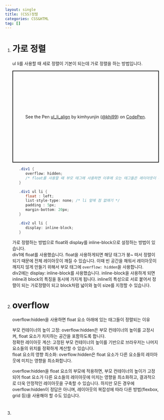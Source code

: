 ```yaml
---
layout: single
title: (CSS)정렬
categories: CSS&HTML
tag: []
---
```


1. # 가로 정렬
   ul li를 사용할 때 세로 정렬이 기본이 되는데 가로 정렬을 하는 방법입니다.   

   <p class="codepen" data-height="300" data-default-tab="html,result" data-slug-hash="OJezvLB" data-pen-title="ul_li_align" data-user="khj99" style="height: 300px; box-sizing: border-box; display: flex; align-items: center; justify-content: center; border: 2px solid; margin: 1em 0; padding: 1em;">
   <span>See the Pen <a href="https://codepen.io/khj99/pen/OJezvLB">
   ul_li_align</a> by kimhyunjin (<a href="https://codepen.io/khj99">@khj99</a>)
   on <a href="https://codepen.io">CodePen</a>.</span>
   </p>
   <script async src="https://cpwebassets.codepen.io/assets/embed/ei.js"></script>

   ```cs
      .div1 {
         overflow: hidden;
         /* float를 사용할 때 부모 태그에 사용하면 이후에 오는 태그들은 레이아웃이 깨지지 않고 정렬이 됨 */
      }

      .div1 ul li {
         float : left;
         list-style-type: none; /* li 앞에 점 없애기 */
         padding : 5px;
         margin-bottom: 20px;
      }

      .div2 ul li {
         display: inline-block;
      }
   ```   

   가로 정렬하는 방법으로 float와 display를 inline-block으로 설정하는 방법이 있습니다.   
   div1에 float를 사용했습니다. float을 사용하게되면 해당 태그가 붕~ 떠서 정렬이 되기 때문에 전체 레이아웃이 깨질 수 있습니다. 이때 빈 공간을 채워서 레이아웃이 깨지지 않게 만들기 위해서 부모 태그에 `overflow: hidden`을 사용합니다.   
   div2에는 display: inline-block를 사용했습니다. inline-block을 사용하게 되면 inline과 block의 특징을 동시에 가지게 됩니다. inline의 특성으로 서로 붙어서 정렬이 되는 가로정렬이 되고 block처럼 넓이와 높이 size를 지정할 수 있습니다.   

1. # overflow

   overflow:hidden을 사용하면 float 요소 아래에 있는 태그들이 정렬되는 이유   

   부모 컨테이너의 높이 고정: overflow:hidden은 부모 컨테이너의 높이를 고정시켜, float 요소가 차지하는 공간을 포함하도록 합니다.   
   정확한 레이아웃 계산: 고정된 부모 컨테이너의 높이를 기반으로 브라우저는 나머지 요소들의 위치를 정확하게 계산할 수 있습니다.   
   float 요소의 영향 최소화: overflow:hidden은 float 요소가 다른 요소들의 레이아웃에 미치는 영향을 최소화합니다.   

   overflow:hidden을 float 요소의 부모에 적용하면, 부모 컨테이너의 높이가 고정되어 float 요소가 다른 요소들의 레이아웃에 미치는 영향을 최소화하고, 결과적으로 더욱 안정적인 레이아웃을 구축할 수 있습니다. 하지만 모든 경우에 overflow:hidden이 정답은 아니며, 레이아웃의 복잡성에 따라 다른 방법(flexbox, grid 등)을 사용해야 할 수도 있습니다.

1. # 